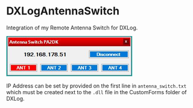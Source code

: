 # DXLogAntennaSwitch
Integration of my Remote Antenna Switch for DXLog.

![Screenshot](antenna_switch.JPG)

IP Address can be set by provided on the first line in `antenna_switch.txt` which must be created next to the `.dll` file in the CustomForms folder of DXLog.